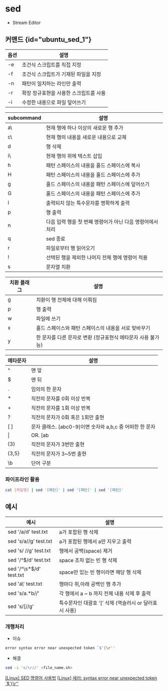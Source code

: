# sed

- Stream Editor

## 커맨드 {id="ubuntu_sed_1"}

| 옵션 | 설명                     |
|----|------------------------|
| -e | 	조건식 스크립트를 직접 지정       |
| -f | 	조건식 스크립트가 기재된 파일을 지정  |
| -n | 	패턴이 일치하는 라인만 출력       |
| -r | 	확장 정규표현을 사용한 스크립트를 사용 |
| -i | 	수정한 내용으로 파일 덮어쓰기      |

| subcommand | 설명                                 |
|------------|------------------------------------|
| a\         | 	현재 행에 하나 이상의 새로운 행 추가             |
| c\         | 	현재 행의 내용을 새로운 내용으로 교체             |
| d          | 	행 삭제                              |
| i\	        | 현재 행의 위에 텍스트 삽입                    |
| h          | 패턴 스페이스의 내용을 홀드 스페이스에 복사           |
| H          | 패턴 스페이스의 내용을 홀드 스페이스에 추가           |
| g	         | 홀드 스페이스의 내용을 패턴 스페이스에 덮어쓰기         |
| G          | 	홀드 스페이스의 내용을 패턴 스페이스에 추가          |
| l          | 	출력되지 않는 특수문자를 명확하게 출력             |
| p          | 	행 출력                              |
| n          | 	다음 입력 행을 첫 번째 명령어가 아닌 다음 명령어에서 처리 |
| q          | 	sed 종료                            |
| r          | 	파일로부터 행 읽어오기                      |
| !	         | 선택된 행을 제외한 나머지 전체 행에 명령어 적용        |
| s	         | 문자열 치환                             |

| 치환 플래그 | 설명                                  |
|--------|-------------------------------------|
| g	     | 치환이 행 전체에 대해 이뤄짐                    |
| p	     | 행 출력                                |
| w	     | 파일에 쓰기                              |
| x	     | 홀드 스페이스와 패턴 스페이스의 내용을 서로 맞바꾸기       |
| y	     | 한 문자를 다른 문자로 변환 (정규표현식 메타문자 사용 불가능) |

| 메타문자  | 설명                                      |
|-------|-----------------------------------------|
| ^     | 	맨 앞                                    |
| $	    | 맨 뒤                                     |
| .	    | 임의의 한 문자                                |
| *	    | 직전의 문자를 0회 이상 반복                        |
| +     | 	직전의 문자를 1회 이상 반복                       |
| \?	   | 직전의 문자가 0회 혹은 1회만 출현                    
| [ ]	  | 문자 클래스. [abc0-9]이면 숫자와 a,b,c 중 어떠한 한 문자 
| \|	   | OR. [ab                                 |ap]이면 ab 혹은 ap
| {3}	  | 직전의 문자가 3번만 출현                          
| {3,5} | 	직전의 문자가 3~5번 출현                        
| \b    | 	단어 구분                                  

### 파이프라인 활용

```Bash
cat [파일명] | sed '[패턴]' | sed '[패턴]' | sed '[패턴]'
```

## 예시

| 예시                      | 설명                                  |
|-------------------------|-------------------------------------|
| sed '/a/d' test.txt     | 	a가 포함된 행 삭제                        |
| sed 's/a//g' test.txt   | 	a가 포함된 행에서 a만 지우고 출력               |
| sed 's/ //g' test.txt   | 	행에서 공백(space) 제거                   |
| sed '/^$/d' test.txt    | 	space 조차 없는 빈 행 삭제                 |
| sed '/^\s*$/d' test.txt | 	space만 있는 빈 행이라면 해당 행 삭제           |
| sed 'a\\' test.txt      | 	행마다 위,아래 공백인 행 추가                  |
| sed 's/a.*b//'          | 	각 행에서 a ~ b 까지 전체 내용 삭제 후 출력       |
| sed 's/\[//g'           | 	특수문자인 대괄호 '[' 삭제 (역슬러시 or 달러표시 사용) |

### 개행처리

- 이슈
```Bash
error syntax error near unexpected token `$'{\r''
```

- 해결
```Bash
sed -i 's/\r//' <file_name.sh>
```

<seealso>
    <category ref="reference">
        <a href="https://velog.io/@inhwa1025/Linux-SED-명령어-사용법">[Linux] SED 명령어 사용법</a>
        <a href="https://main.tistory.com/38">[Linux] 에러: syntax error near unexpected token `$'{\r''</a>
    </category>
</seealso>

